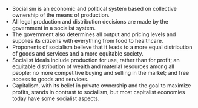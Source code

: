 - Socialism is an economic and political system based on collective ownership of the means of production.
- All legal production and distribution decisions are made by the government in a socialist system. 
- The government also determines all output and pricing levels and supplies its citizens with everything from food to healthcare.
- Proponents of socialism believe that it leads to a more equal distribution of goods and services and a more equitable society.
- Socialist ideals include production for use, rather than for profit; an equitable distribution of wealth and material resources among all people; no more competitive buying and selling in the market; and free access to goods and services.
- Capitalism, with its belief in private ownership and the goal to maximize profits, stands in contrast to socialism, but most capitalist economies today have some socialist aspects.